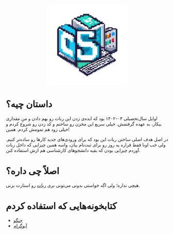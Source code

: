 <p align="center">
  <img width="50%" src="/CSTabrizBot.png">
</p>

# داستان چیه؟
اوایل سال‌تحصیلی ۰۳-۱۴۰۲ بود که ایده‌ی زدن این ربات رو بهم دادن و منِ مقداری بیکار، به عهده گرفتمش. خیلی سریع این مخزن رو ساختم و کد زدن رو شروع کردم و خیلی زود هم تمومش کردم. همین!

در اصل هدف اصلی ساختن ربات این بود که برای ورودی‌های جدید کارها رو ساده‌تر کنیم. ولی خب اونا فقط قراره یه روز رو برای ثبت‌نام بیان، واسه همین چیزایی که داخل ربات آوردم چیزایی بودن که بقیه دانشجوهای کارشناسی هم ازش استفاده کنن.


# اصلاً چی داره؟
هیچی نداره؛ ولی اگه خواستی بدونی می‌تونی بری [ربات](https://t.me/CSTabrizBot) رو استارت بزنی.


# کتابخونه‌هایی که استفاده کردم
- [جنگو](https://github.com/django/django)
- [آیوگرام](https://github.com/aiogram/aiogram)
